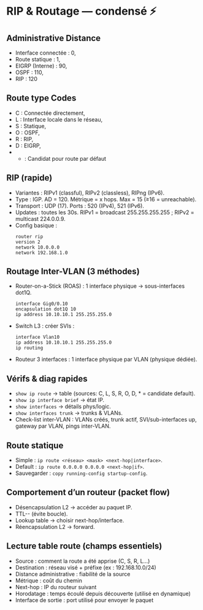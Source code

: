 # RIP & Routage — condensé ⚡

## Administrative Distance

- Interface connectée : 0,
- Route statique : 1,
- EIGRP (Interne) : 90,
- OSPF : 110,
- RIP : 120


## Route type Codes

- C : Connectée directement,
- L : Interface locale dans le réseau,
- S : Statique,
- O : OSPF,
- R : RIP,
- D : EIGRP,
- * : Candidat pour route par défaut

## RIP (rapide)
- Variantes : RIPv1 (classful), RIPv2 (classless), RIPng (IPv6).  
- Type : IGP. AD = 120. Métrique = x hops. Max = 15 (≥16 = unreachable).  
- Transport : UDP (17). Ports : 520 (IPv4), 521 (IPv6).  
- Updates : toutes les 30s. RIPv1 = broadcast 255.255.255.255 ; RIPv2 = multicast 224.0.0.9.  
- Config basique :
  ```console
  router rip
  version 2
  network 10.0.0.0
  network 192.168.1.0
  ```

## Routage Inter-VLAN (3 méthodes)
- Router-on-a-Stick (ROAS) : 1 interface physique → sous-interfaces dot1Q.
	```console
	interface Gig0/0.10
    encapsulation dot1Q 10
    ip address 10.10.10.1 255.255.255.0
	```
- Switch L3 : créer SVIs :
	```console
	interface Vlan10
	ip address 10.10.10.1 255.255.255.0
	ip routing
	```
- Routeur 3 interfaces : 1 interface physique par VLAN (physique dédiée).

## Vérifs & diag rapides
- `show ip route` → table (sources: C, L, S, R, O, D, * = candidate default).  
- `show ip interface brief` → état IP.  
- `show interfaces` → détails phys/logic.  
- `show interfaces trunk` → trunks & VLANs.  
- Check-list inter-VLAN : VLANs créés, trunk actif, SVI/sub-interfaces up, gateway par VLAN, pings inter-VLAN.

## Route statique
- Simple : `ip route <réseau> <mask> <next-hop|interface>`.  
- Default : `ip route 0.0.0.0 0.0.0.0 <next-hop|if>`.  
- Sauvegarder : `copy running-config startup-config`.

## Comportement d’un routeur (packet flow)
- Désencapsulation L2 → accéder au paquet IP.  
- TTL-- (évite boucle).  
- Lookup table → choisir next-hop/interface.  
- Réencapsulation L2 → forward.

## Lecture table route (champs essentiels)
- Source : comment la route a été apprise (C, S, R, L...)
- Destination : réseau visé + préfixe (ex : 192.168.10.0/24)
- Distance administrative : fiabilité de la source
- Métrique : coût du chemin
- Next-hop : IP du routeur suivant
- Horodatage : temps écoulé depuis découverte (utilisé en dynamique)
- Interface de sortie : port utilisé pour envoyer le paquet